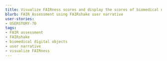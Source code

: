 ```yaml
---
title: Visualize FAIRness scores and display the scores of biomedical digital objects on your websites.
blurb: FAIR Assessment using FAIRshake user narrative
user-stories:
- USERSTORY-70
tags:
- FAIR assessment
- FAIRshake
- biomedical digital objects
- user narrative
- visualize FAIRness
---
```

